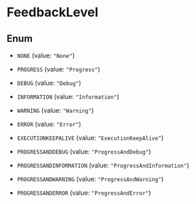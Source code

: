

# FeedbackLevel

## Enum


* `NONE` (value: `"None"`)

* `PROGRESS` (value: `"Progress"`)

* `DEBUG` (value: `"Debug"`)

* `INFORMATION` (value: `"Information"`)

* `WARNING` (value: `"Warning"`)

* `ERROR` (value: `"Error"`)

* `EXECUTIONKEEPALIVE` (value: `"ExecutionKeepAlive"`)

* `PROGRESSANDDEBUG` (value: `"ProgressAndDebug"`)

* `PROGRESSANDINFORMATION` (value: `"ProgressAndInformation"`)

* `PROGRESSANDWARNING` (value: `"ProgressAndWarning"`)

* `PROGRESSANDERROR` (value: `"ProgressAndError"`)



